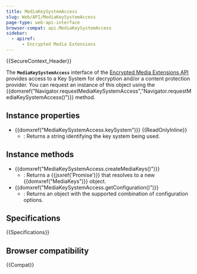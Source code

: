 ```yaml
---
title: MediaKeySystemAccess
slug: Web/API/MediaKeySystemAccess
page-type: web-api-interface
browser-compat: api.MediaKeySystemAccess
sidebar:
  - apiref:
      - Encrypted Media Extensions
---
```


{{SecureContext_Header}}

The **`MediaKeySystemAccess`** interface of the [Encrypted Media Extensions API](/en-US/docs/Web/API/Encrypted_Media_Extensions_API) provides access to a Key System for decryption and/or a content protection provider. You can request an instance of this object using the {{domxref("Navigator.requestMediaKeySystemAccess","Navigator.requestMediaKeySystemAccess()")}} method.

## Instance properties

- {{domxref("MediaKeySystemAccess.keySystem")}} {{ReadOnlyInline}}
  - : Returns a string identifying the key system being used.

## Instance methods

- {{domxref("MediaKeySystemAccess.createMediaKeys()")}}
  - : Returns a {{jsxref('Promise')}} that resolves to a new {{domxref("MediaKeys")}} object.
- {{domxref("MediaKeySystemAccess.getConfiguration()")}}
  - : Returns an object with the supported combination of configuration options.

## Specifications

{{Specifications}}

## Browser compatibility

{{Compat}}
